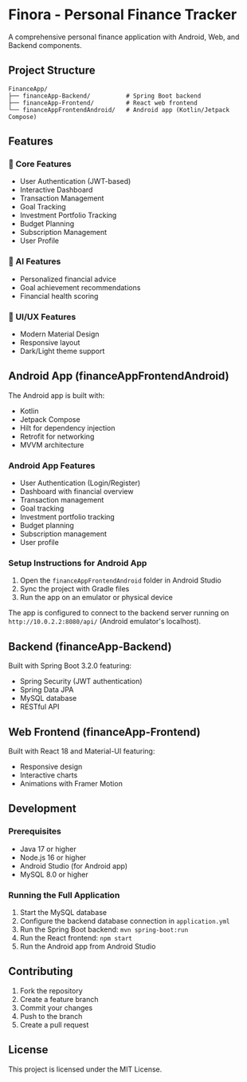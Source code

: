 # Finora - Personal Finance Tracker

A comprehensive personal finance application with Android, Web, and Backend components.

## Project Structure

```
FinanceApp/
├── financeApp-Backend/          # Spring Boot backend
├── financeApp-Frontend/         # React web frontend
└── financeAppFrontendAndroid/   # Android app (Kotlin/Jetpack Compose)
```

## Features

### 🎯 Core Features
- User Authentication (JWT-based)
- Interactive Dashboard
- Transaction Management
- Goal Tracking
- Investment Portfolio Tracking
- Budget Planning
- Subscription Management
- User Profile

### 🤖 AI Features
- Personalized financial advice
- Goal achievement recommendations
- Financial health scoring

### 🎨 UI/UX Features
- Modern Material Design
- Responsive layout
- Dark/Light theme support

## Android App (financeAppFrontendAndroid)

The Android app is built with:
- Kotlin
- Jetpack Compose
- Hilt for dependency injection
- Retrofit for networking
- MVVM architecture

### Android App Features
- User Authentication (Login/Register)
- Dashboard with financial overview
- Transaction management
- Goal tracking
- Investment portfolio tracking
- Budget planning
- Subscription management
- User profile

### Setup Instructions for Android App

1. Open the `financeAppFrontendAndroid` folder in Android Studio
2. Sync the project with Gradle files
3. Run the app on an emulator or physical device

The app is configured to connect to the backend server running on `http://10.0.2.2:8080/api/` (Android emulator's localhost).

## Backend (financeApp-Backend)

Built with Spring Boot 3.2.0 featuring:
- Spring Security (JWT authentication)
- Spring Data JPA
- MySQL database
- RESTful API

## Web Frontend (financeApp-Frontend)

Built with React 18 and Material-UI featuring:
- Responsive design
- Interactive charts
- Animations with Framer Motion

## Development

### Prerequisites
- Java 17 or higher
- Node.js 16 or higher
- Android Studio (for Android app)
- MySQL 8.0 or higher

### Running the Full Application

1. Start the MySQL database
2. Configure the backend database connection in `application.yml`
3. Run the Spring Boot backend: `mvn spring-boot:run`
4. Run the React frontend: `npm start`
5. Run the Android app from Android Studio

## Contributing

1. Fork the repository
2. Create a feature branch
3. Commit your changes
4. Push to the branch
5. Create a pull request

## License

This project is licensed under the MIT License.